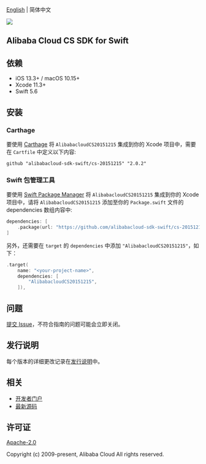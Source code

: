 [English](README.md) | 简体中文

![](https://aliyunsdk-pages.alicdn.com/icons/AlibabaCloud.svg)

## Alibaba Cloud CS SDK for Swift

## 依赖

- iOS 13.3+ / macOS 10.15+
- Xcode 11.3+
- Swift 5.6

## 安装

### Carthage

要使用 [Carthage](https://github.com/Carthage/Carthage) 将 `AlibabacloudCS20151215` 集成到你的 Xcode 项目中，需要在 `Cartfile` 中定义以下内容:

```ogdl
github "alibabacloud-sdk-swift/cs-20151215" "2.0.2"
```

### Swift 包管理工具

要使用 [Swift Package Manager](https://swift.org/package-manager/) 将 `AlibabacloudCS20151215` 集成到你的 Xcode 项目中，请将 `AlibabacloudCS20151215` 添加至你的 `Package.swift` 文件的 dependencies 数组内容中:

```swift
dependencies: [
    .package(url: "https://github.com/alibabacloud-sdk-swift/cs-20151215.git", from: "2.0.2")
]
```

另外，还需要在 `target` 的 `dependencies` 中添加 `"AlibabacloudCS20151215"`，如下：

```swift
.target(
    name: "<your-project-name>",
    dependencies: [
        "AlibabacloudCS20151215",
    ]),
```

## 问题

[提交 Issue](https://github.com/alibabacloud-sdk-swift/cs-20151215/issues/new)，不符合指南的问题可能会立即关闭。

## 发行说明

每个版本的详细更改记录在[发行说明](./ChangeLog.txt)中。

## 相关

* [开发者门户](https://next.api.aliyun.com/home)
* [最新源码](https://github.com/alibabacloud-sdk-swift/cs-20151215)

## 许可证

[Apache-2.0](http://www.apache.org/licenses/LICENSE-2.0)

Copyright (c) 2009-present, Alibaba Cloud All rights reserved.
